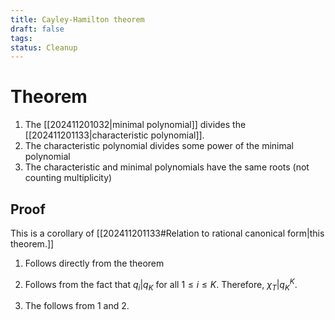 ```yaml
---
title: Cayley-Hamilton theorem
draft: false
tags:
status: Cleanup
---
```

# Theorem
1. The [[202411201032|minimal polynomial]] divides the [[202411201133|characteristic polynomial]]. 
2. The characteristic polynomial divides some power of the minimal polynomial
3. The characteristic and minimal polynomials have the same roots (not counting multiplicity)

## Proof
This is a corollary of [[202411201133#Relation to rational canonical form|this theorem.]] 
1. Follows directly from the theorem

2. Follows from the fact that $q_i | q_K$ for all $1\leq i\leq K$. Therefore, $\chi_T | q_K^K$. 

3. The follows from 1 and 2. 